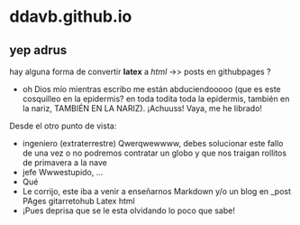 # ddavb.github.io

## yep adrus

hay alguna forma de convertir **latex** a *html* ->> posts en githubpages ?

- oh Dios mío mientras escribo me están abduciendooooo (que es este cosquilleo en la epidermis? en toda todita toda la epidermis, también en la nariz, TAMBIÉN EN LA NARIZ). ¡Achuuss! Vaya, me he librado!

Desde el otro punto de vista:
- ingeniero (extraterrestre) Qwerqwewwww, debes solucionar este fallo de una vez o no podremos contratar un globo y que nos traigan rollitos de primavera a la nave
- jefe Wwwestupido, ...
- Qué
- Le corrijo, este iba a venir a enseñarnos Markdown y/o un blog en _post PAges gitarretohub Latex html
- ¡Pues deprisa que se le esta olvidando lo poco que sabe!
